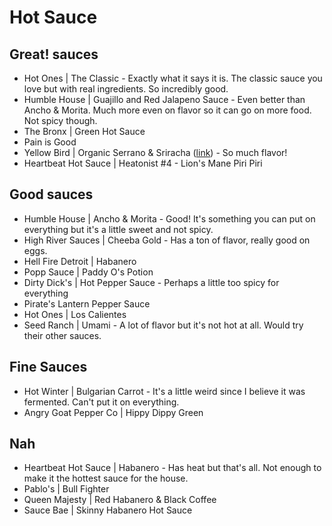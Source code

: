 # Hot Sauce

## Great! sauces

* Hot Ones | The Classic - Exactly what it says it is. The classic sauce you love but with real ingredients. So incredibly good.
* Humble House | Guajillo and Red Jalapeno Sauce - Even better than Ancho & Morita. Much more even on flavor so it can go on more food. Not spicy though.
* The Bronx | Green Hot Sauce
* Pain is Good
* Yellow Bird | Organic Serrano & Sriracha ([link](https://www.yellowbirdfoods.com/collections/hot-sauce/products/organic-serrano-condiment)) - So much flavor!
* Heartbeat Hot Sauce | Heatonist #4 - Lion's Mane Piri Piri

## Good sauces

* Humble House | Ancho & Morita - Good! It's something you can put on everything but it's a little sweet and not spicy.
* High River Sauces | Cheeba Gold - Has a ton of flavor, really good on eggs.
* Hell Fire Detroit | Habanero
* Popp Sauce | Paddy O's Potion
* Dirty Dick's | Hot Pepper Sauce - Perhaps a little too spicy for everything
* Pirate's Lantern Pepper Sauce
* Hot Ones | Los Calientes
* Seed Ranch | Umami - A lot of flavor but it's not hot at all. Would try their other sauces.

## Fine Sauces

* Hot Winter | Bulgarian Carrot - It's a little weird since I believe it was fermented. Can't put it on everything.
* Angry Goat Pepper Co | Hippy Dippy Green

## Nah

* Heartbeat Hot Sauce | Habanero - Has heat but that's all. Not enough to make it the hottest sauce for the house.
* Pablo's | Bull Fighter
* Queen Majesty | Red Habanero & Black Coffee
* Sauce Bae | Skinny Habanero Hot Sauce






